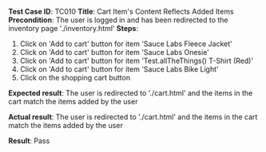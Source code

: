 **Test Case ID**: TC010
**Title**: Cart Item's Content Reflects Added Items
**Precondition**: The user is logged in and has been redirected to the inventory page './inventory.html'
**Steps**:
1. Click on 'Add to cart' button for item 'Sauce Labs Fleece Jacket'
2. Click on 'Add to cart' button for item 'Sauce Labs Onesie'
3. Click on 'Add to cart' button for item 'Test.allTheThings() T-Shirt (Red)'
4. Click on 'Add to cart' button for item 'Sauce Labs Bike Light'
5. Click on the shopping cart button

**Expected result**: The user is redirected to './cart.html' and the items in the cart match the items added by the user

**Actual result**: The user is redirected to './cart.html' and the items in the cart match the items added by the user

**Result**: Pass